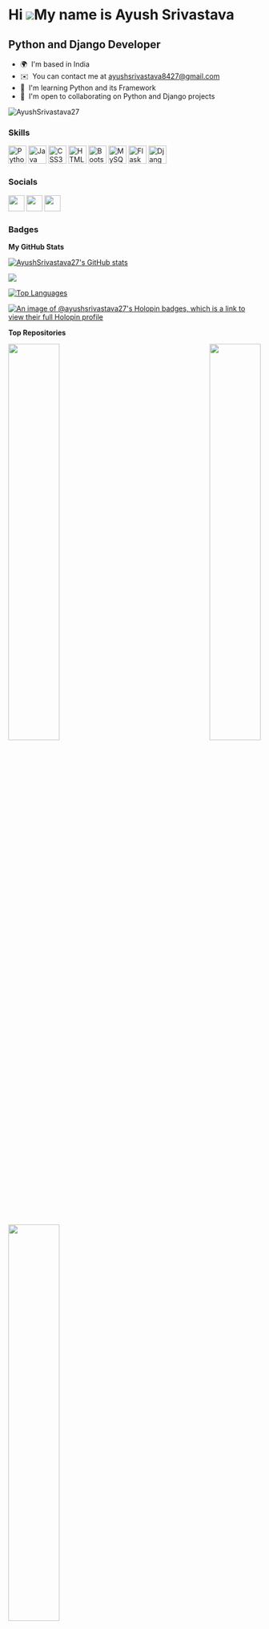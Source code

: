 Hi ![](https://user-images.githubusercontent.com/18350557/176309783-0785949b-9127-417c-8b55-ab5a4333674e.gif)My name is Ayush Srivastava
========================================================================================================================================

Python and Django Developer
---------------------------

* 🌍  I'm based in India
* ✉️  You can contact me at [ayushsrivastava8427@gmail.com](mailto:ayushsrivastava8427@gmail.com)
* 🧠  I'm learning Python and its Framework
* 🤝  I'm open to collaborating on Python and Django projects

<p> <img src="https://komarev.com/ghpvc/?username=AyushSrivastava27&label=Profile%20views&color=ce9927&style=flat" alt="AyushSrivastava27" /> </p>

### Skills


<p align="left">
<a href="https://www.python.org/" target="_blank" rel="noreferrer"><img src="https://raw.githubusercontent.com/danielcranney/readme-generator/main/public/icons/skills/python-colored.svg" width="36" height="36" alt="Python" /></a>
<a href="https://www.oracle.com/java/" target="_blank" rel="noreferrer"><img src="https://raw.githubusercontent.com/danielcranney/readme-generator/main/public/icons/skills/java-colored.svg" width="36" height="36" alt="Java" /></a>
<a href="https://www.w3.org/TR/CSS/#css" target="_blank" rel="noreferrer"><img src="https://raw.githubusercontent.com/danielcranney/readme-generator/main/public/icons/skills/css3-colored.svg" width="36" height="36" alt="CSS3" /></a>
<a href="https://developer.mozilla.org/en-US/docs/Glossary/HTML5" target="_blank" rel="noreferrer"><img src="https://raw.githubusercontent.com/danielcranney/readme-generator/main/public/icons/skills/html5-colored.svg" width="36" height="36" alt="HTML5" /></a>
<a href="https://getbootstrap.com/" target="_blank" rel="noreferrer"><img src="https://raw.githubusercontent.com/danielcranney/readme-generator/main/public/icons/skills/bootstrap-colored.svg" width="36" height="36" alt="Bootstrap" /></a>
<a href="https://www.mysql.com/" target="_blank" rel="noreferrer"><img src="https://raw.githubusercontent.com/danielcranney/readme-generator/main/public/icons/skills/mysql-colored.svg" width="36" height="36" alt="MySQL" /></a>
<a href="https://flask.palletsprojects.com/en/2.0.x/" target="_blank" rel="noreferrer"><img src="https://raw.githubusercontent.com/danielcranney/readme-generator/main/public/icons/skills/flask-colored.svg" width="36" height="36" alt="Flask" /></a>
<a href="https://www.djangoproject.com/" target="_blank" rel="noreferrer"><img src="https://raw.githubusercontent.com/danielcranney/readme-generator/main/public/icons/skills/django-colored.svg" width="36" height="36" alt="Django" /></a>
</p>


### Socials

<p align="left"> <a href="https://www.github.com/AyushSrivastava27" target="_blank" rel="noreferrer"><img src="https://raw.githubusercontent.com/danielcranney/readme-generator/main/public/icons/socials/github.svg" width="32" height="32" /></a> <a href="https://www.linkedin.com/in/ayush-srivastava-07024a210" target="_blank" rel="noreferrer"><img src="https://raw.githubusercontent.com/danielcranney/readme-generator/main/public/icons/socials/linkedin.svg" width="32" height="32" /></a> <a href="https://www.twitter.com/ayushh_sri" target="_blank" rel="noreferrer"><img src="https://raw.githubusercontent.com/danielcranney/readme-generator/main/public/icons/socials/twitter.svg" width="32" height="32" /></a></p>

### Badges

<b>My GitHub Stats</b>

<a href="http://www.github.com/AyushSrivastava27"><img src="https://github-readme-stats.vercel.app/api?username=AyushSrivastava27&show_icons=true&hide=&count_private=true&title_color=0891b2&text_color=ffffff&icon_color=0891b2&bg_color=1c1917&hide_border=true&show_icons=true" alt="AyushSrivastava27's GitHub stats" /></a>

<a href="http://www.github.com/AyushSrivastava27"><img src="https://github-readme-streak-stats.herokuapp.com/?user=AyushSrivastava27&stroke=ffffff&background=1c1917&ring=0891b2&fire=0891b2&currStreakNum=ffffff&currStreakLabel=0891b2&sideNums=ffffff&sideLabels=ffffff&dates=ffffff&hide_border=true" /></a>

<a href="https://github.com/AyushSrivastava27" align="left"><img src="https://github-readme-stats.vercel.app/api/top-langs/?username=AyushSrivastava27&langs_count=10&title_color=0891b2&text_color=ffffff&icon_color=0891b2&bg_color=1c1917&hide_border=true&locale=en&custom_title=Top%20%Languages" alt="Top Languages" /></a>

[![An image of @ayushsrivastava27's Holopin badges, which is a link to view their full Holopin profile](https://holopin.me/ayushsrivastava27)](https://holopin.io/@ayushsrivastava27)


<b>Top Repositories</b>

<div width="100%" align="center"><a href="https://github.com/AyushSrivastava27/Musical-Time-Machine" align="left"><img align="left" width="45%" src="https://github-readme-stats.vercel.app/api/pin/?username=AyushSrivastava27&repo=Musical-Time-Machine&title_color=0891b2&text_color=ffffff&icon_color=0891b2&bg_color=1c1917&hide_border=true&locale=en" /></a><a href="https://github.com/AyushSrivastava27/snake_game" align="right"><img align="right" width="45%" src="https://github-readme-stats.vercel.app/api/pin/?username=AyushSrivastava27&repo=snake_game&title_color=0891b2&text_color=ffffff&icon_color=0891b2&bg_color=1c1917&hide_border=true&locale=en" /></a></div><br /><br /><br /><br /><br /><br /><br />

<br /><br /><br /><br /><br />

<div width="100%" align="center"><a href="https://github.com/AyushSrivastava27/Password_Manager" align="left"><img align="left" width="45%" src="https://github-readme-stats.vercel.app/api/pin/?username=AyushSrivastava27&repo=Password_Manager&title_color=0891b2&text_color=ffffff&icon_color=0891b2&bg_color=1c1917&hide_border=true&locale=en" /></a></div>
